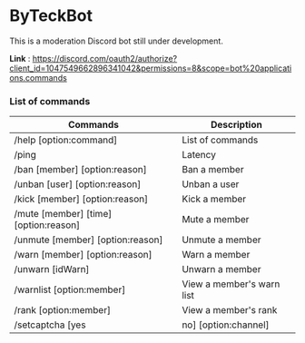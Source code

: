 # ByTeckBot

This is a moderation Discord bot still under development.

**Link** : https://discord.com/oauth2/authorize?client_id=1047549662896341042&permissions=8&scope=bot%20applications.commands

### List of commands

| Commands    | Description |
| ----------- | ----------- |
| /help [option:command]                      | List of commands           |
| /ping                                       | Latency                    |
| /ban [member] [option:reason]               | Ban a member               |
| /unban [user] [option:reason]               | Unban a user               |
| /kick [member] [option:reason]              | Kick a member              |
| /mute [member] [time] [option:reason]       | Mute a member              |
| /unmute [member] [option:reason]            | Unmute a member            |
| /warn [member] [option:reason]              | Warn a member              |
| /unwarn [idWarn]                            | Unwarn a member            |
| /warnlist [option:member]                   | View a member's warn list  |
| /rank [option:member]                       | View a member's rank       |
| /setcaptcha [yes|no] [option:channel]       | Enable/Disable captcha     |
